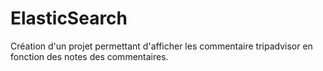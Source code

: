 # ElasticSearch

Création d'un projet permettant d'afficher les commentaire tripadvisor en fonction des notes des commentaires.
